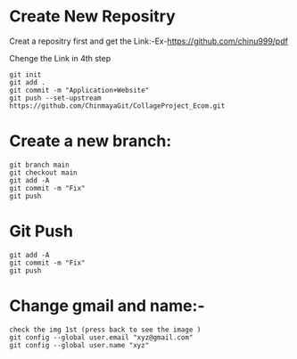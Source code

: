 # Create New Repositry

Creat a repositry first and get the Link:-Ex-https://github.com/chinu999/pdf

Chenge the Link in 4th step

```
git init
git add .
git commit -m "Application+Website"
git push --set-upstream https://github.com/ChinmayaGit/CollageProject_Ecom.git

```

# Create a new branch:
```
git branch main
git checkout main
git add -A
git commit -m "Fix"
git push
```

# Git Push
```
git add -A
git commit -m "Fix"
git push
```

# Change gmail and name:-
```
check the img 1st (press back to see the image )
git config --global user.email "xyz@gmail.com"
git config --global user.name "xyz"
```
